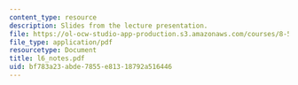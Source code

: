 ```yaml
---
content_type: resource
description: Slides from the lecture presentation.
file: https://ol-ocw-studio-app-production.s3.amazonaws.com/courses/8-591j-systems-biology-fall-2004/bf783a23abde7855e81318792a516446_l6_notes.pdf
file_type: application/pdf
resourcetype: Document
title: l6_notes.pdf
uid: bf783a23-abde-7855-e813-18792a516446
---
```

